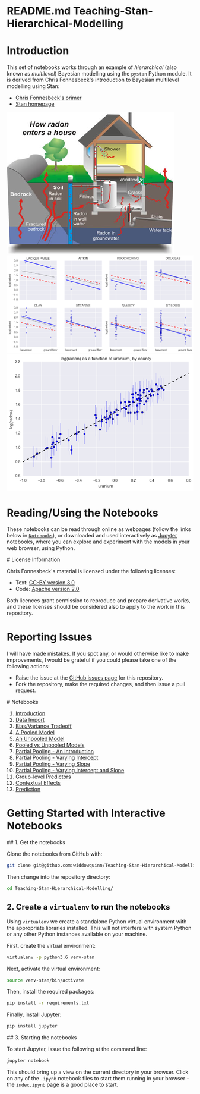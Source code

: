 # README.md Teaching-Stan-Hierarchical-Modelling

# Introduction

This set of notebooks works through an example of *hierarchical* (also known as *multilevel*) Bayesian modelling using the `pystan` Python module. It is derived from Chris Fonnesbeck's introduction to Bayesian multilevel modelling using Stan:

* [Chris Fonnesbeck's primer](http://mc-stan.org/users/documentation/case-studies/radon.html)
* [Stan homepage](http://mc-stan.org/)

![Radon Problem Description](./images/how_radon_enters.jpg)
![Plot of Radon by Floor and County](./images/radon_by_floor.png)
![Plot of Radon by County](./images/radon_by_county.png)

# Reading/Using the Notebooks

These notebooks can be read through online as webpages (follow the links below in [`Notebooks`](#notebooks)), or downloaded and used interactively as [Jupyter](https://jupyter.org/) notebooks, where you can explore and experiment with the models in your web browser, using Python.

# License Information

Chris Fonnesbeck's material is licensed under the following licenses:

* Text: [CC-BY version 3.0](https://creativecommons.org/licenses/by/3.0/)
* Code: [Apache version 2.0](https://www.apache.org/licenses/LICENSE-2.0)

Both licences grant permission to reproduce and prepare derivative works, and these licenses should be considered also to apply to the work in this repository.

# Reporting Issues

I will have made mistakes. If you spot any, or would otherwise like to make improvements, I would be grateful if you could please take one of the following actions:

* Raise the issue at the [GitHub issues page](https://github.com/widdowquinn/Teaching-Stan-Hierarchical-Modelling/issues) for this repository.
* Fork the repository, make the required changes, and then issue a pull request.

<a name="notebooks" />
# Notebooks

1. [Introduction](01-Introduction.html)
2. [Data Import](02-Data_Import.html)
3. [Bias/Variance Tradeoff](03-bias_variance_tradeoff.html)
4. [A Pooled Model](04-pooled_model.html)
5. [An Unpooled Model](05-unpooled_model.html)
6. [Pooled vs Unpooled Models](06-pooled_vs_unpooled.html)
7. [Partial Pooling - An Introduction](07-partial_pooling_intro.html)
8. [Partial Pooling - Varying Intercept](08-partial_pooling_varying_intercept.html)
9. [Partial Pooling - Varying Slope](09-partial_pooling_varying_slope.html)
10. [Partial Pooling - Varying Intercept and Slope](10-partial_pooling_varying_slope_and_intercept.html)
11. [Group-level Predictors](11-group_level_predictors.html)
12. [Contextual Effects](12-contextual_effects.html)
13. [Prediction](13-prediction.html)

# Getting Started with Interactive Notebooks

## 1. Get the notebooks

Clone the notebooks from GitHub with:

```bash
git clone git@github.com:widdowquinn/Teaching-Stan-Hierarchical-Modelling.git
```

Then change into the repository directory:

```bash
cd Teaching-Stan-Hierarchical-Modelling/
```

## 2. Create a `virtualenv` to run the notebooks

Using `virtualenv` we create a standalone Python virtual environment with the appropriate libraries installed. This will not interfere with system Python or any other Python instances available on your machine.

First, create the virtual environment:

```bash
virtualenv -p python3.6 venv-stan
```

Next, activate the virtual environment:

```bash
source venv-stan/bin/activate
```

Then, install the required packages:

```bash
pip install -r requirements.txt
```

Finally, install Jupyter:

```bash
pip install jupyter
```

## 3. Starting the notebooks

To start Jupyter, issue the following at the command line:

```bash
jupyter notebook
```

This should bring up a view on the current directory in your browser. Click on any of the `.ipynb` notebook files to start them running in your browser - the `index.ipynb` page is a good place to start.


